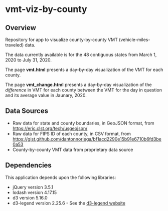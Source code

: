 # vmt-viz-by-county
## Overview
Repository for app to visualize county-by-county VMT (vehicle-miles-traveled) data.

The data currently available is for the 48 contiguous states from March 1, 2020 to July 31, 2020.

The page __vmt.html__ presents a day-by-day visualization of the VMT for each county.

The page __vmt_change.html__ presents a day-by-day visualization of the _difference_ in VMT for each
county between the VMT for the day in question and its average value in Jaunary, 2020.

## Data Sources
* Raw data for state and county boundaries, in GeoJSON format, from https://eric.clst.org/tech/usgeojson/
* Raw data for FIPS ID of each county, in CSV format,  from https://gist.github.com/dantonnoriega/bf1acd2290e15b91e6710b6fd3be0a53
* County-by-county VMT data from proprietary data source

## Dependencies
This application depends upon the following libraries:
* jQuery version 3.5.1
* lodash version 4.17.15
* d3 version 5.16.0
* d3-legend version 2.25.6 - See the [d3-legend website](https://d3-legend.susielu.com/)
